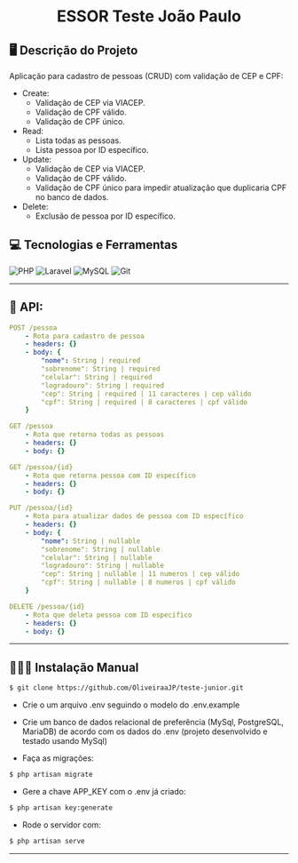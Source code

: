 <p align="center">
  <h1 align="center">
    ESSOR Teste João Paulo
  </h1>
</p>

## 🖥️ Descrição do Projeto

Aplicação para cadastro de pessoas (CRUD) com validação de CEP e CPF:

- Create:
  - Validação de CEP via VIACEP.
  - Validação de CPF válido.
  - Validação de CPF único.
- Read:
  - Lista todas as pessoas.
  - Lista pessoa por ID específico.
- Update:
  - Validação de CEP via VIACEP.
  - Validação de CPF válido.
  - Validação de CPF único para impedir atualização que duplicaria CPF no banco de dados.
- Delete:
  - Exclusão de pessoa por ID específico.

## 💻 Tecnologias e Ferramentas

![PHP](https://img.shields.io/badge/PHP-777BB4?style=for-the-badge&logo=php&logoColor=white)
![Laravel](https://img.shields.io/badge/Laravel-FF2D20?style=for-the-badge&logo=laravel&logoColor=white)
![MySQL](https://img.shields.io/badge/MySQL-005C84?style=for-the-badge&logo=mysql&logoColor=white)
![Git](https://img.shields.io/badge/GIT-E44C30?style=for-the-badge&logo=git&logoColor=white)


---


## 🚀 API:

```yml
POST /pessoa
    - Rota para cadastro de pessoa
    - headers: {}
    - body: {
        "nome": String | required
        "sobrenome": String | required
        "celular": String | required
        "logradouro": String | required
        "cep": String | required | 11 caracteres | cep válido
        "cpf": String | required | 8 caracteres | cpf válido
    }
```

```yml
GET /pessoa
    - Rota que retorna todas as pessoas
    - headers: {}
    - body: {}
```

```yml
GET /pessoa/{id}
    - Rota que retorna pessoa com ID específico
    - headers: {}
    - body: {}
```

```yml
PUT /pessoa/{id}
    - Rota para atualizar dados de pessoa com ID específico
    - headers: {}
    - body: {
        "nome": String | nullable
        "sobrenome": String | nullable
        "celular": String | nullable
        "logradouro": String | nullable
        "cep": String | nullable | 11 numeros | cep válido
        "cpf": String | nullable | 8 numeros | cpf válido
    }
```

```yml
DELETE /pessoa/{id}
    - Rota que deleta pessoa com ID específico
    - headers: {}
    - body: {}
```
---
## 💁🏻‍♂️ Instalação Manual

```bash
$ git clone https://github.com/OliveiraaJP/teste-junior.git
```

- Crie o um arquivo .env seguindo o modelo do .env.example

- Crie um banco de dados relacional de preferência (MySql, PostgreSQL, MariaDB) de acordo com os dados do .env 
(projeto desenvolvido e testado usando MySql)

- Faça as migrações:

```bash
$ php artisan migrate
```

- Gere a chave APP_KEY com o .env já criado:
```bash
$ php artisan key:generate
```

- Rode o servidor com:
```bash
$ php artisan serve
```

---
